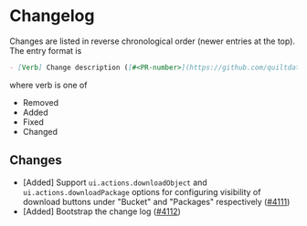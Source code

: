 # Changelog

Changes are listed in reverse chronological order (newer entries at the top).
The entry format is

```markdown
- [Verb] Change description ([#<PR-number>](https://github.com/quiltdata/quilt/pull/<PR-number>))
```

where verb is one of

- Removed
- Added
- Fixed
- Changed

## Changes

- [Added] Support `ui.actions.downloadObject` and `ui.actions.downloadPackage`
options for configuring visibility of download buttons under "Bucket"
and "Packages" respectively
([#4111](https://github.com/quiltdata/quilt/pull/4111))
- [Added] Bootstrap the change log
([#4112](https://github.com/quiltdata/quilt/pull/4112))
